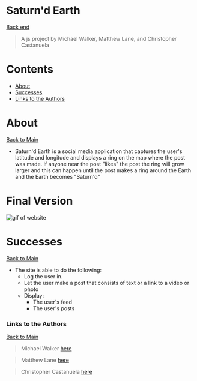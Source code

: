 <a name="mainContents"></a>

# Saturn'd Earth
[Back end](https://github.com/Saturnd-Earth/se-be)
> A js project by Michael Walker, Matthew Lane, and Christopher Castanuela

# Contents 

* [About](#about)
* [Successes](#successes)
* [Links to the Authors](#ltta)

# About 

<a name="about"></a>

[Back to Main](#mainContents)
<ul>
    <li>Saturn'd Earth is a social media application that captures the user's latitude and longitude and displays a ring on the map where the post was made. If anyone near the post "likes" the post the ring will grow larger and this can happen until the post makes a ring around the Earth and the Earth becomes "Saturn'd"</li>
</ul>

# Final Version
![gif of website]()
# Successes

<a name="successes"></a>

[Back to Main](#mainContents)
<ul>
    <li>The site is able to do the following:
    <ul>
        <li>Log the user in.</li>
        <li>Let the user make a post that consists of text or a link to a video or photo</li>
        <li>Display: 
            <ul>
                <li>The user's feed</li>
                <li>The user's posts</li>
            </ul>
    </ul>
</ul>

### Links to the Authors

<a name="ltta"></a>

[Back to Main](#mainContents)

> Michael Walker [here](https://github.com/MichaelEWalker87)

> Matthew Lane [here](https://github.com/GreyMatteOr)

> Christopher Castanuela [here](https://github.com/Chriscastanuela?tab=repositories)